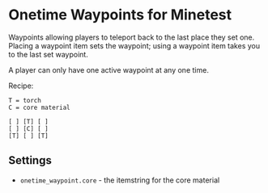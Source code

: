 # Onetime Waypoints for Minetest

Waypoints allowing players to teleport back to the last place they set one. Placing a waypoint item sets the waypoint; using a waypoint item takes you to the last set waypoint.

A player can only have one active waypoint at any one time.

Recipe:

```
T = torch
C = core material

[ ] [T] [ ]
[ ] [C] [ ]
[T] [ ] [T]
```

## Settings

* `onetime_waypoint.core` - the itemstring for the core material
